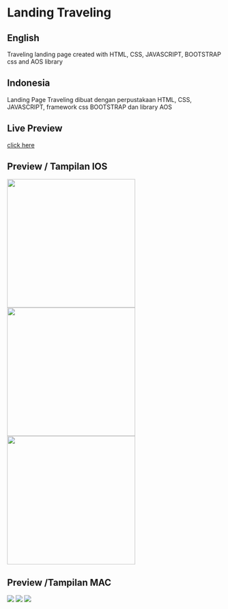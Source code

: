 # Landing Traveling
## English
Traveling landing page created with HTML, CSS, JAVASCRIPT, BOOTSTRAP css and AOS library
## Indonesia
Landing Page Traveling dibuat dengan perpustakaan HTML, CSS, JAVASCRIPT, framework css BOOTSTRAP dan library AOS
## Live Preview
<a href="https://alamabdillah.github.io/Landing-Traveling/">click here</a>

## Preview / Tampilan IOS
<img width="300" src="https://github.com/AlamAbdillah/Landing_Traveling/assets/115331322/b1d8f8d9-88a0-4267-aaae-2f693f7670eb" />
<img width="300" src="https://github.com/AlamAbdillah/Landing_Traveling/assets/115331322/151b182c-22f5-4199-8cc2-a36a55a942f3" />
<img width="300" src="https://github.com/AlamAbdillah/Landing_Traveling/assets/115331322/ce220bde-6b32-4988-8956-938252f7a6dc" />

## Preview /Tampilan MAC
<img src="https://github.com/AlamAbdillah/Landing_Traveling/assets/115331322/a181b2e3-630b-4232-aece-57478ec4aac4" />
<img src="https://github.com/AlamAbdillah/Landing_Traveling/assets/115331322/09b48be8-0084-4228-ae60-fbceca484613" />
<img src="https://github.com/AlamAbdillah/Landing_Traveling/assets/115331322/bc785423-d1dd-4ebe-b8c5-42b9678887d5" />
